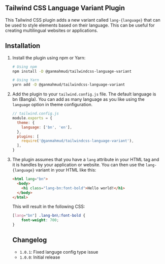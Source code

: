 ## Tailwind CSS Language Variant Plugin

This Tailwind CSS plugin adds a new variant called `lang-{language}` that can be used to style elements based on their language. This can be useful for creating multilingual websites or applications.

## Installation

1. Install the plugin using npm or Yarn:

    ```bash
    # Using npm
    npm install -D @ganmahmud/tailwindcss-language-variant

    # Using Yarn
    yarn add -D @ganmahmud/tailwindcss-language-variant
    ```
2. Add the plugin to your `tailwind.config.js` file. The default language is bn (Bangla). You can add as many language as you like using the `language` option in theme configuration.

    ```js
    // tailwind.config.js
    module.exports = {
      theme: {
        language: ['bn', 'en'],
      },
      plugins: [
        require('@ganmahmud/tailwindcss-language-variant'),
      ],
    }
    ```
3. The plugin assumes that you have a `lang` attribute in your HTML tag and it is handles by your application or website. You can then use the `lang-{language}` variant in your HTML like this:

    ```html
    <html lang="bn">
      <body>
        <h1 class="lang-bn:font-bold">Hello world!</h1>
      </body>
    </html>
    ```

    This will result in the following CSS:
    
    ```css
    [lang="bn"] .lang-bn\:font-bold {
        font-weight: 700;
    }
    ```

    ## Changelog
    -  `1.0.1`: Fixed languge config type issue
    -  `1.0.0`: Initial release 